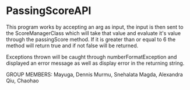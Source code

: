# PassingScoreAPI
This program works by accepting an arg as input, 
the input is then sent to the ScoreManagerClass which will take that 
value and evaluate it's value through the passingScore method. If it is greater than or equal to 6
the method will return true and if not false will be returned.

Exceptions thrown will be caught through numberFormatException and displayed an error message as well as
display error in the returning string.

GROUP MEMBERS:
Mayuga, Dennis
Murmu, Snehalata
Magda, Alexandra
Qiu, Chaohao

